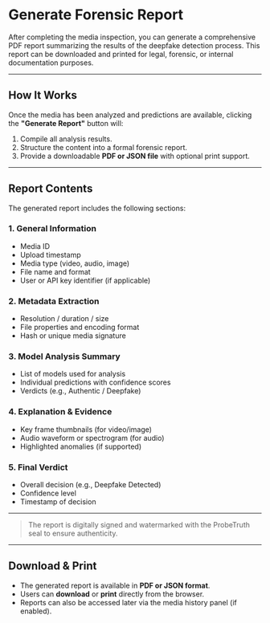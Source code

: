 # Generate Forensic Report

After completing the media inspection, you can generate a comprehensive PDF report summarizing the results of the deepfake detection process. This report can be downloaded and printed for legal, forensic, or internal documentation purposes.

---

## How It Works

Once the media has been analyzed and predictions are available, clicking the **"Generate Report"** button will:

1. Compile all analysis results.
2. Structure the content into a formal forensic report.
3. Provide a downloadable **PDF or JSON file** with optional print support.

---

## Report Contents

The generated report includes the following sections:

### 1. General Information
- Media ID
- Upload timestamp
- Media type (video, audio, image)
- File name and format
- User or API key identifier (if applicable)

### 2. Metadata Extraction
- Resolution / duration / size
- File properties and encoding format
- Hash or unique media signature

### 3. Model Analysis Summary
- List of models used for analysis
- Individual predictions with confidence scores
- Verdicts (e.g., Authentic / Deepfake)

### 4. Explanation &  Evidence
- Key frame thumbnails (for video/image)
- Audio waveform or spectrogram (for audio)
- Highlighted anomalies (if supported)

### 5. Final Verdict
- Overall decision (e.g., Deepfake Detected)
- Confidence level
- Timestamp of decision

---

> The report is digitally signed and watermarked with the ProbeTruth seal to ensure authenticity.

---

## Download & Print

- The generated report is available in **PDF or JSON format**.
- Users can **download** or **print** directly from the browser.
- Reports can also be accessed later via the media history panel (if enabled).
